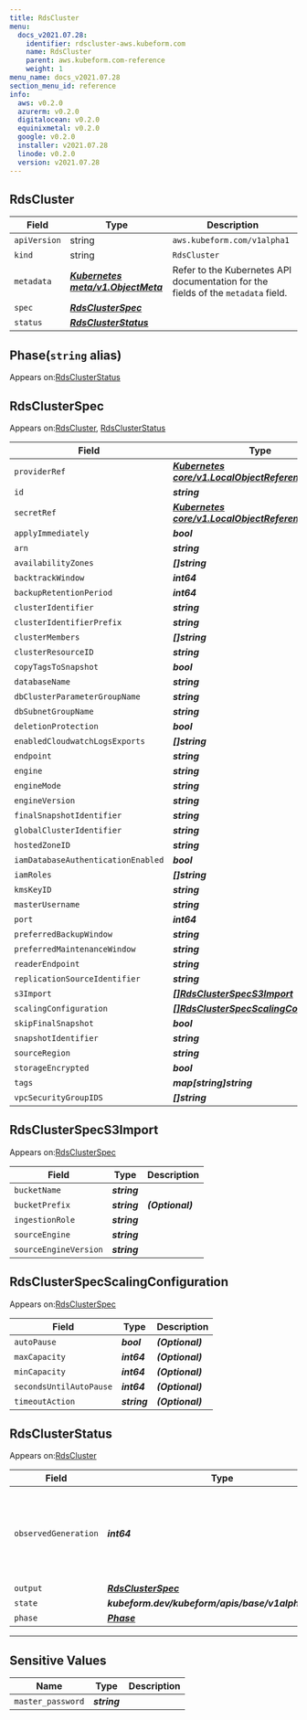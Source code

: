 ```yaml
---
title: RdsCluster
menu:
  docs_v2021.07.28:
    identifier: rdscluster-aws.kubeform.com
    name: RdsCluster
    parent: aws.kubeform.com-reference
    weight: 1
menu_name: docs_v2021.07.28
section_menu_id: reference
info:
  aws: v0.2.0
  azurerm: v0.2.0
  digitalocean: v0.2.0
  equinixmetal: v0.2.0
  google: v0.2.0
  installer: v2021.07.28
  linode: v0.2.0
  version: v2021.07.28
---
```


## RdsCluster
| Field | Type | Description |
| ------ | ----- | ----------- |
| `apiVersion` | string | `aws.kubeform.com/v1alpha1` |
|    `kind` | string | `RdsCluster` |
| `metadata` | ***[Kubernetes meta/v1.ObjectMeta](https://v1-18.docs.kubernetes.io/docs/reference/generated/kubernetes-api/v1.18/#objectmeta-v1-meta)***|Refer to the Kubernetes API documentation for the fields of the `metadata` field.|
| `spec` | ***[RdsClusterSpec](#rdsclusterspec)***||
| `status` | ***[RdsClusterStatus](#rdsclusterstatus)***||
## Phase(`string` alias)

Appears on:[RdsClusterStatus](#rdsclusterstatus)

## RdsClusterSpec

Appears on:[RdsCluster](#rdscluster), [RdsClusterStatus](#rdsclusterstatus)

| Field | Type | Description |
| ------ | ----- | ----------- |
| `providerRef` | ***[Kubernetes core/v1.LocalObjectReference](https://v1-18.docs.kubernetes.io/docs/reference/generated/kubernetes-api/v1.18/#localobjectreference-v1-core)***||
| `id` | ***string***||
| `secretRef` | ***[Kubernetes core/v1.LocalObjectReference](https://v1-18.docs.kubernetes.io/docs/reference/generated/kubernetes-api/v1.18/#localobjectreference-v1-core)***||
| `applyImmediately` | ***bool***| ***(Optional)*** |
| `arn` | ***string***| ***(Optional)*** |
| `availabilityZones` | ***[]string***| ***(Optional)*** |
| `backtrackWindow` | ***int64***| ***(Optional)*** |
| `backupRetentionPeriod` | ***int64***| ***(Optional)*** |
| `clusterIdentifier` | ***string***| ***(Optional)*** |
| `clusterIdentifierPrefix` | ***string***| ***(Optional)*** |
| `clusterMembers` | ***[]string***| ***(Optional)*** |
| `clusterResourceID` | ***string***| ***(Optional)*** |
| `copyTagsToSnapshot` | ***bool***| ***(Optional)*** |
| `databaseName` | ***string***| ***(Optional)*** |
| `dbClusterParameterGroupName` | ***string***| ***(Optional)*** |
| `dbSubnetGroupName` | ***string***| ***(Optional)*** |
| `deletionProtection` | ***bool***| ***(Optional)*** |
| `enabledCloudwatchLogsExports` | ***[]string***| ***(Optional)*** |
| `endpoint` | ***string***| ***(Optional)*** |
| `engine` | ***string***| ***(Optional)*** |
| `engineMode` | ***string***| ***(Optional)*** |
| `engineVersion` | ***string***| ***(Optional)*** |
| `finalSnapshotIdentifier` | ***string***| ***(Optional)*** |
| `globalClusterIdentifier` | ***string***| ***(Optional)*** |
| `hostedZoneID` | ***string***| ***(Optional)*** |
| `iamDatabaseAuthenticationEnabled` | ***bool***| ***(Optional)*** |
| `iamRoles` | ***[]string***| ***(Optional)*** |
| `kmsKeyID` | ***string***| ***(Optional)*** |
| `masterUsername` | ***string***| ***(Optional)*** |
| `port` | ***int64***| ***(Optional)*** |
| `preferredBackupWindow` | ***string***| ***(Optional)*** |
| `preferredMaintenanceWindow` | ***string***| ***(Optional)*** |
| `readerEndpoint` | ***string***| ***(Optional)*** |
| `replicationSourceIdentifier` | ***string***| ***(Optional)*** |
| `s3Import` | ***[[]RdsClusterSpecS3Import](#rdsclusterspecs3import)***| ***(Optional)*** |
| `scalingConfiguration` | ***[[]RdsClusterSpecScalingConfiguration](#rdsclusterspecscalingconfiguration)***| ***(Optional)*** |
| `skipFinalSnapshot` | ***bool***| ***(Optional)*** |
| `snapshotIdentifier` | ***string***| ***(Optional)*** |
| `sourceRegion` | ***string***| ***(Optional)*** |
| `storageEncrypted` | ***bool***| ***(Optional)*** |
| `tags` | ***map[string]string***| ***(Optional)*** |
| `vpcSecurityGroupIDS` | ***[]string***| ***(Optional)*** |
## RdsClusterSpecS3Import

Appears on:[RdsClusterSpec](#rdsclusterspec)

| Field | Type | Description |
| ------ | ----- | ----------- |
| `bucketName` | ***string***||
| `bucketPrefix` | ***string***| ***(Optional)*** |
| `ingestionRole` | ***string***||
| `sourceEngine` | ***string***||
| `sourceEngineVersion` | ***string***||
## RdsClusterSpecScalingConfiguration

Appears on:[RdsClusterSpec](#rdsclusterspec)

| Field | Type | Description |
| ------ | ----- | ----------- |
| `autoPause` | ***bool***| ***(Optional)*** |
| `maxCapacity` | ***int64***| ***(Optional)*** |
| `minCapacity` | ***int64***| ***(Optional)*** |
| `secondsUntilAutoPause` | ***int64***| ***(Optional)*** |
| `timeoutAction` | ***string***| ***(Optional)*** |
## RdsClusterStatus

Appears on:[RdsCluster](#rdscluster)

| Field | Type | Description |
| ------ | ----- | ----------- |
| `observedGeneration` | ***int64***| ***(Optional)*** Resource generation, which is updated on mutation by the API Server.|
| `output` | ***[RdsClusterSpec](#rdsclusterspec)***| ***(Optional)*** |
| `state` | ***kubeform.dev/kubeform/apis/base/v1alpha1.State***| ***(Optional)*** |
| `phase` | ***[Phase](#phase)***| ***(Optional)*** |
---
## Sensitive Values
| Name | Type | Description |
|------|------|-------------|
| `master_password` | ***string*** ||

